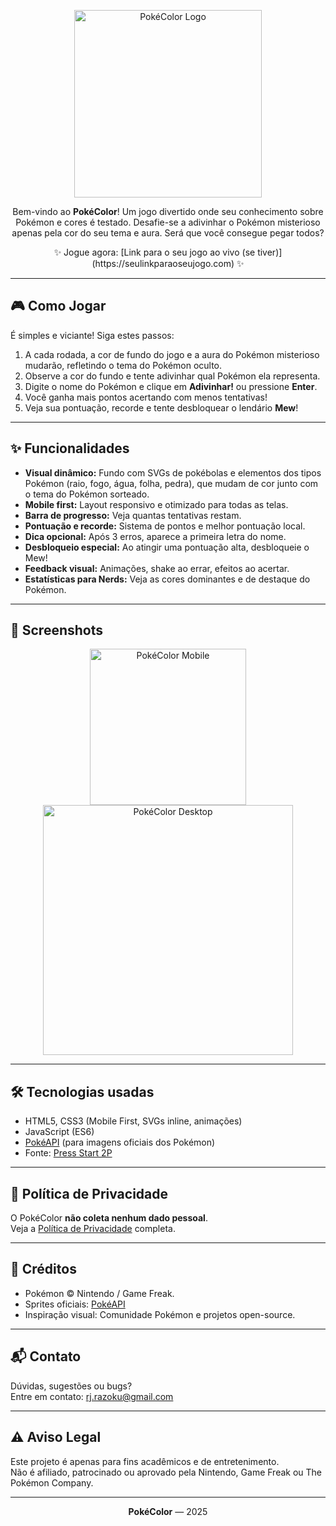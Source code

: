 <p align="center">
  <img src="assets/pokecolor-logo.png" alt="PokéColor Logo" width="300"/> </p>

<p align="center">
  Bem-vindo ao <b>PokéColor</b>! Um jogo divertido onde seu conhecimento sobre Pokémon e cores é testado. Desafie-se a adivinhar o Pokémon misterioso apenas pela cor do seu tema e aura. Será que você consegue pegar todos?
</p>

<p align="center">
  ✨ Jogue agora: [Link para o seu jogo ao vivo (se tiver)](https://seulinkparaoseujogo.com) ✨
</p>

---

## 🎮 Como Jogar

É simples e viciante! Siga estes passos:

1.  A cada rodada, a cor de fundo do jogo e a aura do Pokémon misterioso mudarão, refletindo o tema do Pokémon oculto.
2.  Observe a cor do fundo e tente adivinhar qual Pokémon ela representa.
3.  Digite o nome do Pokémon e clique em **Adivinhar!** ou pressione **Enter**.
4.  Você ganha mais pontos acertando com menos tentativas!
5.  Veja sua pontuação, recorde e tente desbloquear o lendário **Mew**!

---

## ✨ Funcionalidades

- **Visual dinâmico:** Fundo com SVGs de pokébolas e elementos dos tipos Pokémon (raio, fogo, água, folha, pedra), que mudam de cor junto com o tema do Pokémon sorteado.
- **Mobile first:** Layout responsivo e otimizado para todas as telas.
- **Barra de progresso:** Veja quantas tentativas restam.
- **Pontuação e recorde:** Sistema de pontos e melhor pontuação local.
- **Dica opcional:** Após 3 erros, aparece a primeira letra do nome.
- **Desbloqueio especial:** Ao atingir uma pontuação alta, desbloqueie o Mew!
- **Feedback visual:** Animações, shake ao errar, efeitos ao acertar.
- **Estatísticas para Nerds:** Veja as cores dominantes e de destaque do Pokémon.

---

## 📸 Screenshots

<p align="center">
  <img src="assets/screenshot-mobile.png" alt="PokéColor Mobile" width="250"/>
  <img src="assets/screenshot-desktop.png" alt="PokéColor Desktop" width="400"/>
</p>

---

## 🛠️ Tecnologias usadas

- HTML5, CSS3 (Mobile First, SVGs inline, animações)
- JavaScript (ES6)
- [PokéAPI](https://pokeapi.co/) (para imagens oficiais dos Pokémon)
- Fonte: [Press Start 2P](https://fonts.google.com/specimen/Press+Start+2P)

---

## 📄 Política de Privacidade

O PokéColor **não coleta nenhum dado pessoal**.  
Veja a [Política de Privacidade](privacy.html) completa.

---

## 🙏 Créditos

- Pokémon © Nintendo / Game Freak.
- Sprites oficiais: [PokéAPI](https://pokeapi.co/)
- Inspiração visual: Comunidade Pokémon e projetos open-source.

---

## 📬 Contato

Dúvidas, sugestões ou bugs?  
Entre em contato: [rj.razoku@gmail.com](mailto:rj.razoku@gmail.com)

---

## ⚠️ Aviso Legal

Este projeto é apenas para fins acadêmicos e de entretenimento.  
Não é afiliado, patrocinado ou aprovado pela Nintendo, Game Freak ou The Pokémon Company.

---

<div align="center">
  <b>PokéColor</b> — 2025
</div>